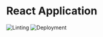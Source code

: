 # React Application
![Linting](https://github.com/james-jenkinson/react-typescript-webpack-template/workflows/Linting/badge.svg)
![Deployment](https://github.com/james-jenkinson/react-typescript-webpack-template/workflows/Deployment/badge.svg)
